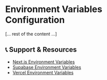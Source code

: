 # Environment Variables Configuration

[... rest of the content ...]

## 📞 Support & Resources

- [Next.js Environment Variables](https://nextjs.org/docs/basic-features/environment-variables)
- [Supabase Environment Variables](https://supabase.com/docs/guides/hosting/environment-variables)
- [Vercel Environment Variables](https://vercel.com/docs/concepts/projects/environment-variables)